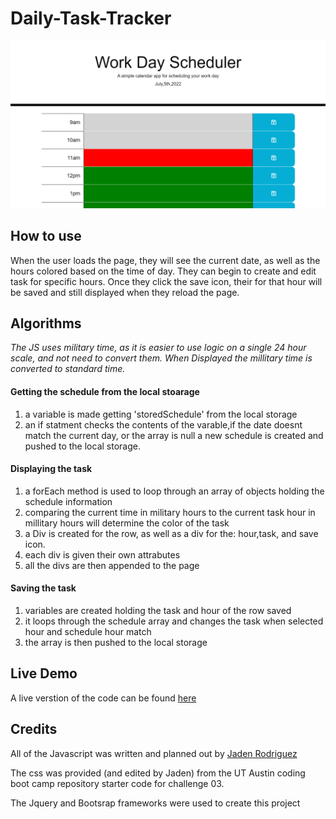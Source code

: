# Daily-Task-Tracker
![screenshot of page](assets/imgs/Screenshot.png)

## How to use

When the user loads the page, they will see the current date, as well as the hours colored based on the time of day. They can begin to create and edit task for specific hours. Once they click the save icon, their for that hour will be saved and still displayed when they reload the page.

## Algorithms

*The JS uses military time, as it is easier to use logic on a single 24 hour scale, and not need to convert them. When Displayed the millitary time is converted to standard time.*

#### Getting the schedule from the local stoarage

1. a variable is made getting 'storedSchedule' from the local storage
2. an if statment checks the contents of the varable,if the date doesnt match the current day, or the array is null a new schedule is created and pushed to the local storage.

#### Displaying the task

1. a forEach method is used to loop through an array of objects holding the schedule information
2. comparing the current time in military hours to the current task hour in millitary hours will determine the color of the task
3. a Div is created for the row, as well as a div for the: hour,task, and save icon.
4. each div is given their own attrabutes
5. all the divs are then appended to the page

#### Saving the task

1. variables are created holding the task and hour of the row saved
2. it loops through the schedule array and changes the task when selected hour and schedule hour match
3. the array is then pushed to the local storage

## Live Demo
A live verstion of the code can be found [here](https://jadentr44.github.io/Daily-Task-Tracker/)

## Credits

All of the Javascript was written and planned out by [Jaden Rodriguez](https://github.com/Jadentr44)

The css was provided (and edited by Jaden) from the UT Austin coding boot camp repository starter code for challenge 03.

The Jquery and Bootsrap frameworks were used to create this project

